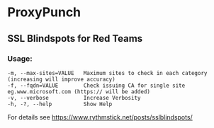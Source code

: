 # ProxyPunch

## SSL Blindspots for Red Teams

### Usage:

    -m, --max-sites=VALUE   Maximum sites to check in each category (increasing will improve accuracy)
    -f, --fqdn=VALUE        Check issuing CA for single site eg.www.microsoft.com (https:// will be added)
    -v, --verbose           Increase Verbosity
    -h, -?, --help          Show Help
  
    
For details see https://www.rythmstick.net/posts/sslblindspots/

